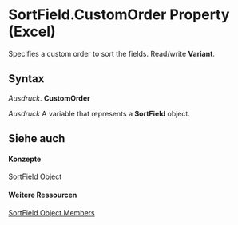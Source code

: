 
# SortField.CustomOrder Property (Excel)

Specifies a custom order to sort the fields. Read/write  **Variant**.


## Syntax

 _Ausdruck_. **CustomOrder**

 _Ausdruck_ A variable that represents a **SortField** object.


## Siehe auch


#### Konzepte


[SortField Object](2becf77f-c072-2060-9baf-ebcf785c05bb.md)
#### Weitere Ressourcen


[SortField Object Members](http://msdn.microsoft.com/library/f690a20f-e9aa-8ac7-2389-093707269120%28Office.15%29.aspx)